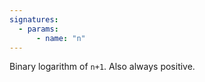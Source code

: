 ```yaml
---
signatures:
  - params:
      - name: "n"
---
```


Binary logarithm of `n+1`. Also always positive.

